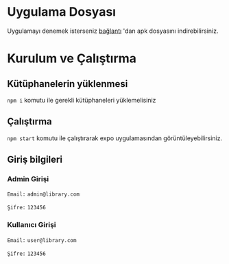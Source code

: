 # Uygulama Dosyası
Uygulamayı denemek isterseniz [bağlantı](https://expo.dev//accounts/keremcankurt/projects/LibraryApp/builds/d8098170-5eca-4b63-9a6f-62ba43a7e4d0) 'dan apk dosyasını indirebilirsiniz.
# Kurulum ve Çalıştırma
## Kütüphanelerin yüklenmesi
`npm i` komutu ile gerekli kütüphaneleri yüklemelisiniz
## Çalıştırma
`npm start` komutu ile çalıştırarak expo uygulamasından görüntüleyebilirsiniz.

## Giriş bilgileri
### Admin Girişi
`Email:` `admin@library.com`

`Şifre:` `123456` 
### Kullanıcı Girişi
`Email:` `user@library.com` 

`Şifre:` `123456` 
